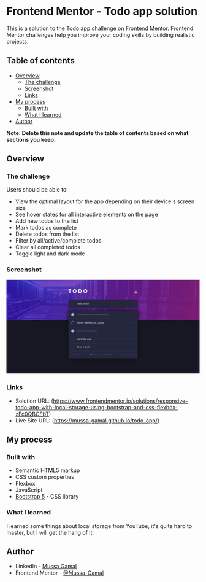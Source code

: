 # Frontend Mentor - Todo app solution

This is a solution to the [Todo app challenge on Frontend Mentor](https://www.frontendmentor.io/challenges/todo-app-Su1_KokOW). Frontend Mentor challenges help you improve your coding skills by building realistic projects. 

## Table of contents

- [Overview](#overview)
  - [The challenge](#the-challenge)
  - [Screenshot](#screenshot)
  - [Links](#links)
- [My process](#my-process)
  - [Built with](#built-with)
  - [What I learned](#what-i-learned)
- [Author](#author)

**Note: Delete this note and update the table of contents based on what sections you keep.**

## Overview

### The challenge

Users should be able to:

- View the optimal layout for the app depending on their device's screen size
- See hover states for all interactive elements on the page
- Add new todos to the list
- Mark todos as complete
- Delete todos from the list
- Filter by all/active/complete todos
- Clear all completed todos
- Toggle light and dark mode

### Screenshot

![](./screenshot.jpg)

### Links

- Solution URL: (https://www.frontendmentor.io/solutions/responsive-todo-app-with-local-storage-using-bootstrap-and-css-flexbox-zFc0QBCFbT)
- Live Site URL: (https://mussa-gamal.github.io/todo-app/)

## My process

### Built with

- Semantic HTML5 markup
- CSS custom properties
- Flexbox
- JavaScript
- [Bootstrap 5](https://getbootstrap.com/) - CSS library

### What I learned

I learned some things about local storage from YouTube, it's quite hard to master, but I will get the hang of it.

## Author

- LinkedIn - [Mussa Gamal](https://www.linkedin.com/in/mussa-gamal/)
- Frontend Mentor - [@Mussa-Gamal](https://www.frontendmentor.io/profile/Mussa-Gamal)
